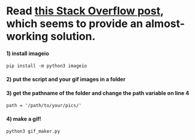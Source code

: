 # Read <a href="https://stackoverflow.com/questions/753190/programmatically-generate-video-or-animated-gif-in-python"> this Stack Overflow post</a>, which seems to provide an almost-working solution.

#### 1) install imageio  
  
    pip install -m python3 imageio
    
#### 2) put the script and your gif images in a folder

#### 3) get the pathname of the folder and change the path variable on line 4
    
    path = '/path/to/your/pics/'
    
#### 4) make a gif!
    
    python3 gif_maker.py
